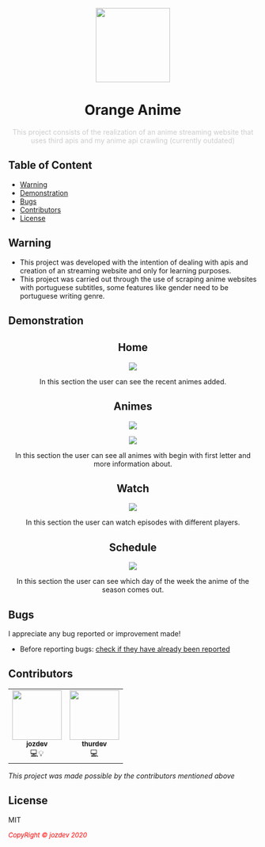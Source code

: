<p align="center">
  <img src="https://image.flaticon.com/icons/png/512/835/835649.png" width=150px" align="center">
</p>
                                                                        
<h1 align="center">Orange Anime</h1>
<p align="center" style="color: #ccc;">
This project consists of the realization of an anime streaming website that uses third apis and my anime api crawling (currently outdated)
</p>


## Table of Content

- [Warning](#warning)
- [Demonstration](#demonstration)
- [Bugs](#bugs)
- [Contributors](#contributors)
- [License](#license)



## Warning

- This project was developed with the intention of dealing with apis and creation of an streaming website and only for learning purposes.
- This project was carried out through the use of scraping anime websites with portuguese subtitles, some features like gender need to be portuguese writing genre.


## Demonstration 

<h2 align="center">Home</h1>
<p align="center">
 <img src="https://cdn.discordapp.com/attachments/450718681492750344/713497861609750668/unknown.png"  align="center">
 
 <p align="center">In this section the user can see the recent animes added.</p></p>

<h2 align="center">Animes</h1>
<p align="center">
 <img src="https://cdn.discordapp.com/attachments/450718681492750344/713497794949677076/unknown.png"  align="center">
 <p align="center">
 <img src="https://cdn.discordapp.com/attachments/664456763478900756/713932225640398928/unknown.png"  align="center">

 <p align="center">In this section the user can see all animes with begin with first letter and more information about.</p></p>
         
<h2 align="center">Watch</h1>
<p align="center">
 <img src="https://cdn.discordapp.com/attachments/676884266617143354/713494314566549614/watch2.png"  align="center">
 
 <p align="center">In this section the user can watch episodes with different players.</p></p>
      
<h2 align="center">Schedule</h1>
<p align="center">
 <img src="https://cdn.discordapp.com/attachments/450718681492750344/713497721063080086/unknown.png"  align="center">
 
 <p align="center">In this section the user can see which day of the week the anime of the season comes out.</p></p>
         
         
## Bugs

I appreciate any bug reported or improvement made!

- Before reporting bugs:
[check if they have already been reported](https://github.com/jozdev/Anime-Crawler-API/issues)
                                                                                                                                      
## Contributors

<table align="center">
  <tr>
    <td align="center"><a href="https://github.com/jozdev"><img src="https://avatars0.githubusercontent.com/u/58850639?s=460&u=7b99346947ef28fb23b98604356fd3b3013c418b&v=4" width="100px;" alt=""/><br /><sub><b>jozdev</b></sub></a><br /><a title="Code">💻💡</a></td>
        <td align="center"><a href="https://github.com/thurdev"><img src="https://avatars0.githubusercontent.com/u/34294813?s=400&u=725e4548b484417d368e03fb7c619bd3cbd0f12f&v=4" width="100px;" alt=""/><br /><sub><b>thurdev</b></sub></a><br /><a title="Code">💻</a></td>
  </tr>
</table>

<i>This project was made possible by the contributors mentioned above</i>

## License

MIT


 <i style='text-align: center; color: red;font-size: 13px;'>CopyRight © jozdev 2020</i> 
